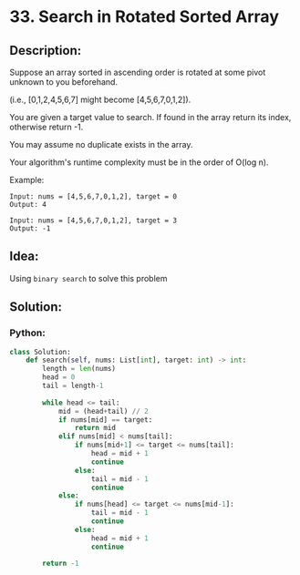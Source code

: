 # 33. Search in Rotated Sorted Array
## Description:
Suppose an array sorted in ascending order is rotated at some pivot unknown to you beforehand.

(i.e., [0,1,2,4,5,6,7] might become [4,5,6,7,0,1,2]).

You are given a target value to search. If found in the array return its index, otherwise return -1.

You may assume no duplicate exists in the array.

Your algorithm's runtime complexity must be in the order of O(log n).

Example:
```
Input: nums = [4,5,6,7,0,1,2], target = 0
Output: 4

Input: nums = [4,5,6,7,0,1,2], target = 3
Output: -1
```

## Idea:
  Using ```binary search``` to solve this problem
  
  
## Solution:
### Python:
```python
class Solution:
    def search(self, nums: List[int], target: int) -> int:
        length = len(nums)
        head = 0
        tail = length-1
        
        while head <= tail:
            mid = (head+tail) // 2
            if nums[mid] == target:
                return mid
            elif nums[mid] < nums[tail]:
                if nums[mid+1] <= target <= nums[tail]:
                    head = mid + 1
                    continue
                else:
                    tail = mid - 1
                    continue
            else:
                if nums[head] <= target <= nums[mid-1]:
                    tail = mid - 1
                    continue
                else:
                    head = mid + 1
                    continue
        
        return -1
```
